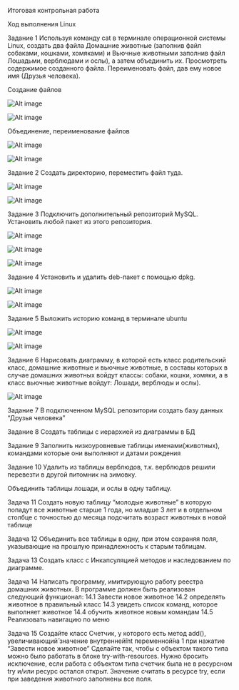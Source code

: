Итоговая контрольная работа

Ход выполнения
Linux

Задание 1
Используя команду cat в терминале операционной системы Linux, создать два файла Домашние животные (заполнив файл собаками, кошками, хомяками) и Вьючные животными заполнив файл Лошадьми, верблюдами и ослы),
а затем объединить их. Просмотреть содержимое созданного файла. Переименовать файл, дав ему новое имя (Друзья человека).


Создание файлов

![Alt image](https://github.com/sdrobyshevsky/itogovaya-rabota/blob/main/Снимок%20экрана%20(76).png) 

![Alt image](https://github.com/sdrobyshevsky/itogovaya-rabota/blob/main/%D0%A1%D0%BD%D0%B8%D0%BC%D0%BE%D0%BA%20%D1%8D%D0%BA%D1%80%D0%B0%D0%BD%D0%B0%20(80).png)


Объединение, переименование файлов

![Alt image](https://github.com/sdrobyshevsky/itogovaya-rabota/blob/main/%D0%A1%D0%BD%D0%B8%D0%BC%D0%BE%D0%BA%20%D1%8D%D0%BA%D1%80%D0%B0%D0%BD%D0%B0%20(81).png)

![Alt image](https://github.com/sdrobyshevsky/itogovaya-rabota/blob/main/%D0%A1%D0%BD%D0%B8%D0%BC%D0%BE%D0%BA%20%D1%8D%D0%BA%D1%80%D0%B0%D0%BD%D0%B0%20(83).png)

Задание 2
Создать директорию, переместить файл туда.

![Alt image](https://github.com/sdrobyshevsky/itogovaya-rabota/blob/main/%D0%A1%D0%BD%D0%B8%D0%BC%D0%BE%D0%BA%20%D1%8D%D0%BA%D1%80%D0%B0%D0%BD%D0%B0%20(86).png)

![Alt image](https://github.com/sdrobyshevsky/itogovaya-rabota/blob/main/%D0%A1%D0%BD%D0%B8%D0%BC%D0%BE%D0%BA%20%D1%8D%D0%BA%D1%80%D0%B0%D0%BD%D0%B0%20(87).png)


Задание 3
Подключить дополнительный репозиторий MySQL. Установить любой пакет из этого репозитория.

![Alt image](https://github.com/sdrobyshevsky/itogovaya-rabota/blob/main/%D0%A1%D0%BD%D0%B8%D0%BC%D0%BE%D0%BA%20%D1%8D%D0%BA%D1%80%D0%B0%D0%BD%D0%B0%20(156).png)

![Alt image](https://github.com/sdrobyshevsky/itogovaya-rabota/blob/main/%D0%A1%D0%BD%D0%B8%D0%BC%D0%BE%D0%BA%20%D1%8D%D0%BA%D1%80%D0%B0%D0%BD%D0%B0%20(157).png)

![Alt image](https://github.com/sdrobyshevsky/itogovaya-rabota/blob/main/%D0%A1%D0%BD%D0%B8%D0%BC%D0%BE%D0%BA%20%D1%8D%D0%BA%D1%80%D0%B0%D0%BD%D0%B0%20(158).png)

Задание 4
Установить и удалить deb-пакет с помощью dpkg.

![Alt image](https://github.com/sdrobyshevsky/itogovaya-rabota/blob/main/%D0%A1%D0%BD%D0%B8%D0%BC%D0%BE%D0%BA%20%D1%8D%D0%BA%D1%80%D0%B0%D0%BD%D0%B0%20(159).png)

![Alt image](https://github.com/sdrobyshevsky/itogovaya-rabota/blob/main/%D0%A1%D0%BD%D0%B8%D0%BC%D0%BE%D0%BA%20%D1%8D%D0%BA%D1%80%D0%B0%D0%BD%D0%B0%20(160).png)

Задание 5
Выложить историю команд в терминале ubuntu

![Alt image](https://github.com/sdrobyshevsky/itogovaya-rabota/blob/main/%D0%A1%D0%BD%D0%B8%D0%BC%D0%BE%D0%BA%20%D1%8D%D0%BA%D1%80%D0%B0%D0%BD%D0%B0%20(91).png) 

![Alt image](https://github.com/sdrobyshevsky/itogovaya-rabota/blob/main/%D0%A1%D0%BD%D0%B8%D0%BC%D0%BE%D0%BA%20%D1%8D%D0%BA%D1%80%D0%B0%D0%BD%D0%B0%20(161).png)



Задание 6
Нарисовать диаграмму, в которой есть класс родительский класс, домашние животные и вьючные животные, в составы которых в случае домашних животных войдут классы: собаки, кошки, хомяки, 
а в класс вьючные животные войдут: Лошади, верблюды и ослы).

![Alt image](https://github.com/sdrobyshevsky/itogovaya-rabota/blob/main/%D0%94%D0%B8%D0%B0%D0%B3%D1%80%D0%B0%D0%BC%D0%BC%D0%B0%20%D0%96%D0%B8%D0%B2%D0%BE%D1%82%D0%BD%D1%8B%D0%B5.jpg)


Задание 7
В подключенном MySQL репозитории создать базу данных “Друзья человека”






Задание 8
Создать таблицы с иерархией из диаграммы в БД





Задание 9
Заполнить низкоуровневые таблицы именами(животных), командами которые они выполняют и датами рождения




Задание 10
Удалить из таблицы верблюдов, т.к. верблюдов решили перевезти в другой питомник на зимовку.


Объединить таблицы лошади, и ослы в одну таблицу.




Задача 11
Создать новую таблицу “молодые животные” в которую попадут все животные старше 1 года, но младше 3 лет и в отдельном столбце с точностью до месяца подсчитать возраст животных в новой таблице




Задача 12
Объединить все таблицы в одну, при этом сохраняя поля, указывающие на прошлую принадлежность к старым таблицам.





Задача 13 
Создать класс с Инкапсуляцией методов и наследованием по диаграмме.





Задача 14 
Написать программу, имитирующую работу реестра домашних животных.
В программе должен быть реализован следующий функционал:
14.1 Завести новое животное
14.2 определять животное в правильный класс
14.3 увидеть список команд, которое выполняет животное
14.4 обучить животное новым командам
14.5 Реализовать навигацию по меню





Задача 15
Создайте класс Счетчик, у которого есть метод add(), увеличивающий̆
значение внутренней̆int переменной̆на 1 при нажатие “Завести новое
животное” Сделайте так, чтобы с объектом такого типа можно было работать в
блоке try-with-resources. Нужно бросить исключение, если работа с объектом
типа счетчик была не в ресурсном try и/или ресурс остался открыт. Значение
считать в ресурсе try, если при заведения животного заполнены все поля.

